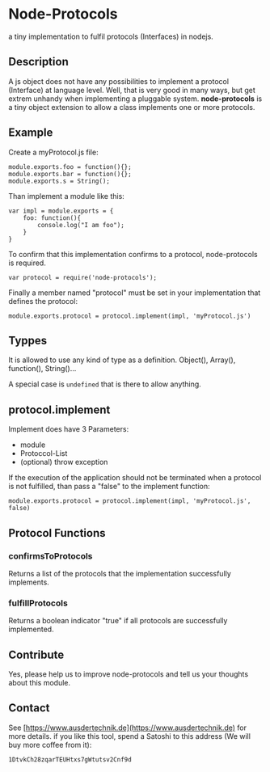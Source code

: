 # Node-Protocols #

a tiny implementation to fulfil protocols (Interfaces) in nodejs.

## Description ##

A js object does not have any possibilities to implement a protocol (Interface) at language level. 
Well, that is very good in many ways, but get extrem unhandy when implementing a pluggable system.
**node-protocols** is a tiny object extension to allow a class implements one or more protocols.


## Example ##

Create a myProtocol.js file:

```
module.exports.foo = function(){};
module.exports.bar = function(){};
module.exports.s = String();
```

Than implement a module like this:

```
var impl = module.exports = {
	foo: function(){
		console.log("I am foo");
	}
}
```

To confirm that this implementation confirms to a protocol, node-protocols is required.

```
var protocol = require('node-protocols');
```

Finally a member named "protocol" must be set in your implementation that defines the protocol: 

```
module.exports.protocol = protocol.implement(impl, 'myProtocol.js')
```

## Typpes ##

It is allowed to use any kind of type as a definition. Object(), Array(), function(), String()... 

A special case is ```undefined``` that is there to allow anything. 

## protocol.implement ##

Implement does have 3 Parameters:

* module
* Protoccol-List
* (optional) throw exception

If the execution of the application should not be terminated when a protocol is not fulfilled, than pass a "false" to the implement function:

```
module.exports.protocol = protocol.implement(impl, 'myProtocol.js', false)
```

## Protocol Functions ##

### confirmsToProtocols ###

Returns a list of the protocols that the implementation successfully implements. 

### fulfillProtocols ###

Returns a boolean indicator "true" if all protocols are successfully implemented.

## Contribute ##

Yes, please help us to improve node-protocols and tell us your thoughts about this module.

## Contact ##
See [https://www.ausdertechnik.de](https://www.ausdertechnik.de) for more details.
if you like this tool, spend a Satoshi to this address (We will buy more coffee from it):

```
1DtvkCh28zqarTEUHtxs7gWtutsv2Cnf9d
```
